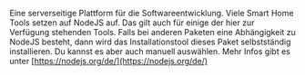 Eine serverseitige Plattform für die Softwareentwicklung. Viele Smart Home Tools setzen auf NodeJS auf. Das gilt auch für einige der hier zur Verfügung stehenden Tools. Falls bei anderen Paketen eine Abhängigkeit zu NodeJS besteht, dann wird das Installationstool dieses Paket selbstständig installieren. Du kannst es aber auch manuell auswählen. Mehr Infos gibt es unter [https://nodejs.org/de/](https://nodejs.org/de/)